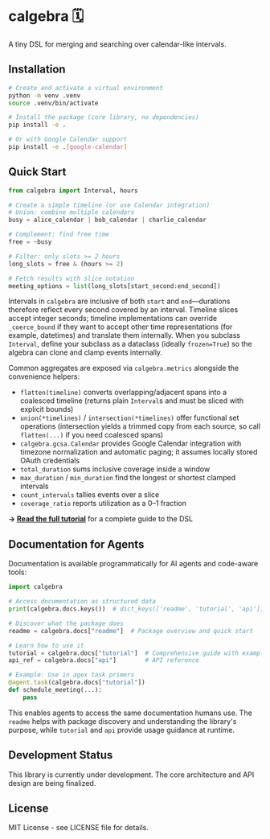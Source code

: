 # calgebra 🗓️

A tiny DSL for merging and searching over calendar-like intervals.

## Installation

```bash
# Create and activate a virtual environment
python -m venv .venv
source .venv/bin/activate

# Install the package (core library, no dependencies)
pip install -e .

# Or with Google Calendar support
pip install -e .[google-calendar]
```

## Quick Start

```python
from calgebra import Interval, hours

# Create a simple timeline (or use Calendar integration)
# Union: combine multiple calendars
busy = alice_calendar | bob_calendar | charlie_calendar

# Complement: find free time
free = ~busy

# Filter: only slots >= 2 hours
long_slots = free & (hours >= 2)

# Fetch results with slice notation
meeting_options = list(long_slots[start_second:end_second])
```

Intervals in `calgebra` are inclusive of both `start` and `end`—durations therefore reflect every second covered by an interval. Timeline slices accept integer seconds; timeline implementations can override `_coerce_bound` if they want to accept other time representations (for example, datetimes) and translate them internally. When you subclass `Interval`, define your subclass as a dataclass (ideally `frozen=True`) so the algebra can clone and clamp events internally.

Common aggregates are exposed via `calgebra.metrics` alongside the convenience helpers:

- `flatten(timeline)` converts overlapping/adjacent spans into a coalesced timeline (returns plain `Interval`s and must be sliced with explicit bounds)
- `union(*timelines)` / `intersection(*timelines)` offer functional set operations (intersection yields a trimmed copy from each source, so call `flatten(...)` if you need coalesced spans)
- `calgebra.gcsa.Calendar` provides Google Calendar integration with timezone normalization and automatic paging; it assumes locally stored OAuth credentials
- `total_duration` sums inclusive coverage inside a window
- `max_duration` / `min_duration` find the longest or shortest clamped intervals
- `count_intervals` tallies events over a slice
- `coverage_ratio` reports utilization as a 0–1 fraction

**→ [Read the full tutorial](TUTORIAL.md)** for a complete guide to the DSL

## Documentation for Agents

Documentation is available programmatically for AI agents and code-aware tools:

```python
import calgebra

# Access documentation as structured data
print(calgebra.docs.keys())  # dict_keys(['readme', 'tutorial', 'api'])

# Discover what the package does
readme = calgebra.docs["readme"]  # Package overview and quick start

# Learn how to use it
tutorial = calgebra.docs["tutorial"]  # Comprehensive guide with examples
api_ref = calgebra.docs["api"]        # API reference

# Example: Use in agex task primers
@agent.task(calgebra.docs["tutorial"])
def schedule_meeting(...):
    pass
```

This enables agents to access the same documentation humans use. The `readme` helps with package discovery and understanding the library's purpose, while `tutorial` and `api` provide usage guidance at runtime.

## Development Status

This library is currently under development. The core architecture and API design are being finalized.

## License

MIT License - see LICENSE file for details.